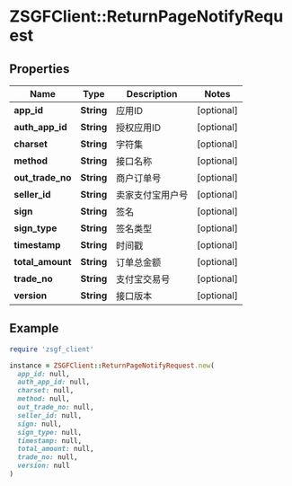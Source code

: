 # ZSGFClient::ReturnPageNotifyRequest

## Properties

| Name | Type | Description | Notes |
| ---- | ---- | ----------- | ----- |
| **app_id** | **String** | 应用ID | [optional] |
| **auth_app_id** | **String** | 授权应用ID | [optional] |
| **charset** | **String** | 字符集 | [optional] |
| **method** | **String** | 接口名称 | [optional] |
| **out_trade_no** | **String** | 商户订单号 | [optional] |
| **seller_id** | **String** | 卖家支付宝用户号 | [optional] |
| **sign** | **String** | 签名 | [optional] |
| **sign_type** | **String** | 签名类型 | [optional] |
| **timestamp** | **String** | 时间戳 | [optional] |
| **total_amount** | **String** | 订单总金额 | [optional] |
| **trade_no** | **String** | 支付宝交易号 | [optional] |
| **version** | **String** | 接口版本 | [optional] |

## Example

```ruby
require 'zsgf_client'

instance = ZSGFClient::ReturnPageNotifyRequest.new(
  app_id: null,
  auth_app_id: null,
  charset: null,
  method: null,
  out_trade_no: null,
  seller_id: null,
  sign: null,
  sign_type: null,
  timestamp: null,
  total_amount: null,
  trade_no: null,
  version: null
)
```

